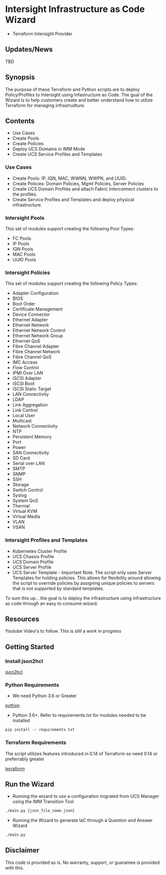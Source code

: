 # Intersight Infrastructure as Code Wizard

- Terraform Intersight Provider

## Updates/News

TBD

## Synopsis

The purpose of these Terraform and Python scripts are to deploy Policy/Profiles to Intersight using Infastructure as Code.  The goal of the Wizard is to help customers create and better understand how to utilize Terraform for managing infrastrudture.

## Contents

- Use Cases
- Create Pools
- Create Policies
- Deploy UCS Domains in IMM Mode
- Create UCS Service Profiles and Templates

### Use Cases

- Create Pools: IP, IQN, MAC, WWNN, WWPN, and UUID.
- Create Policies: Domain Policies, Mgmt Policies, Server Policies
- Create UCS Domain Profiles and attach Fabric Interconnect clusters to the profiles.
- Create Service Profiles and Templates and deploy physical infrastructure.

### Intersight Pools

This set of modules support creating the following Pool Types:

- FC Pools
- IP Pools
- IQN Pools
- MAC Pools
- UUID Pools

### Intersight Policies

This set of modules support creating the following Policy Types:

- Adapter Configuration
- BIOS
- Boot Order
- Certificate Management
- Device Connector
- Ethernet Adapter
- Ethernet Network
- Ethernet Network Control
- Ethernet Network Group
- Ethernet QoS
- Fibre Channel Adapter
- Fibre Channel Network
- Fibre Channel QoS
- IMC Access
- Flow Control
- IPMI Over LAN
- iSCSI Adapter
- iSCSI Boot
- iSCSI Static Target
- LAN Connectivity
- LDAP
- Link Aggregation
- Link Control
- Local User
- Multicast
- Network Connectivity
- NTP
- Persistent Memory
- Port
- Power
- SAN Connectivity
- SD Card
- Serial over LAN
- SMTP
- SNMP
- SSH
- Storage
- Switch Control
- Syslog
- System QoS
- Thermal
- Virtual KVM
- Virtual Media
- VLAN
- VSAN

### Intersight Profiles and Templates

- Kubernetes Cluster Profile
- UCS Chassis Profile
- UCS Domain Profile
- UCS Server Profile
- UCS Server Template - Important Note.  The script only uses Server Templates for holding policies.  This allows for flexibility around allowing the script to override policies by assigning unique policies to servers that is not supported by standard templates.

To sum this up... the goal is to deploy the infrastructure using infrastructure as code through an easy to consume wizard.

## Resources

Youtube Video's to follow.  This is still a work in progress

## Getting Started

### Install json2hcl

[json2hcl](https://github.com/kvz/json2hcl)

### Python Requirements

- We need Python 3.6 or Greater

[python](https://www.python.org/downloads/release/python-360/)

- Python 3.6+.  Refer to requirements.txt for modules needed to be installed

```bash
pip install -r requirements.txt
```

### Terraform Requirements

The script utilizes features introduced in 0.14 of Terraform so need 0.14 or preferrably greater

[terraform](https://www.terraform.io/downloads.html)

## Run the Wizard

- Running the wizard to use a configuration migrated from UCS Manager using the IMM Transition Tool

```bash
./main.py {json_file_name.json}
```

- Running the Wizard to generate IaC through a Question and Answer Wizard

```bash
./main.py
```

## Disclaimer

This code is provided as is.  No warranty, support, or guarantee is provided with this.
